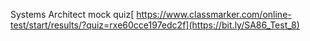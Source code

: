 Systems Architect mock quiz[ https://www.classmarker.com/online-test/start/results/?quiz=rxe60cce197edc2f](https://bit.ly/SA86_Test_8)
